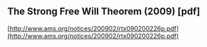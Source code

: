 ## The Strong Free Will Theorem (2009) [pdf]
  
  [http://www.ams.org/notices/200902/rtx090200226p.pdf](http://www.ams.org/notices/200902/rtx090200226p.pdf)